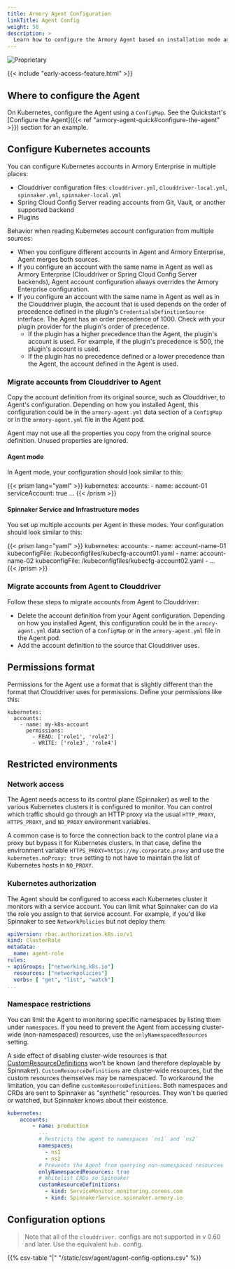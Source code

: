 ```yaml
---
title: Armory Agent Configuration
linkTitle: Agent Config
weight: 50
description: >
  Learn how to configure the Armory Agent based on installation mode and environment restrictions. This guide contains a detailed list of configuration options.
---
```

![Proprietary](/images/proprietary.svg)

{{< include "early-access-feature.html" >}}

## Where to configure the Agent

On Kubernetes, configure the Agent using a `ConfigMap`. See the Quickstart's [Configure the Agent]({{< ref "armory-agent-quick#configure-the-agent" >}}) section for an example.

## Configure Kubernetes accounts

You can configure Kubernetes accounts in Armory Enterprise in multiple places:

* Clouddriver configuration files: `clouddriver.yml`, c`louddriver-local.yml`, `spinnaker.yml`, `spinnaker-local.yml`
* Spring Cloud Config Server reading accounts from Git, Vault, or another supported backend
* Plugins

Behavior when reading Kubernetes account configuration from multiple sources:

* When you configure different accounts in Agent and Armory Enterprise, Agent merges both sources.
* If you configure an account with the same name in Agent as well as Armory Enterprise (Clouddriver or Spring Cloud Config Server backends), Agent account configuration always overrides the Armory Enterprise configuration.
* If you configure an account with the same name in Agent as well as in the Clouddriver plugin, the account that is used depends on the order of precedence defined in the plugin's `CredentialsDefinitionSource` interface. The Agent has an order precedence of 1000. Check with your plugin provider for the plugin's order of precedence.
  * If the plugin has a higher precedence than the Agent, the plugin's account is used. For example, if the plugin's precedence is 500, the plugin's account is used.
  * If the plugin has no precedence defined or a lower precedence than the Agent, the account defined in the Agent is used.

### Migrate accounts from Clouddriver to Agent

Copy the account definition from its original source, such as Clouddriver, to Agent's configuration. Depending on how you installed Agent, this configuration could be in the `armory-agent.yml` data section of a `ConfigMap` or in the `armory-agent.yml` file in the Agent pod.

Agent may not use all the properties you copy from the original source definition. Unused properties are ignored.

#### Agent mode

In Agent mode, your configuration should look similar to this:

{{< prism lang="yaml" >}}
kubernetes:
  accounts:
    - name: account-01
      serviceAccount: true
      ...
{{< /prism >}}

#### Spinnaker Service and Infrastructure modes

You set up multiple accounts per Agent in these modes. Your configuration should look similar to this:

{{< prism lang="yaml" >}}
kubernetes:
  accounts:
    - name: account-name-01
      kubeconfigFile: /kubeconfigfiles/kubecfg-account01.yaml
    - name: account-name-02
      kubeconfigFile: /kubeconfigfiles/kubecfg-account02.yaml
    - ...  
{{< /prism >}}

### Migrate accounts from Agent to Clouddriver

Follow these steps to migrate accounts from Agent to Clouddriver:

* Delete the account definition from your Agent configuration. Depending on how you installed Agent, this configuration could be in the `armory-agent.yml` data section of a `ConfigMap` or in the `armory-agent.yml` file in the Agent pod.
* Add the account definition to the source that Clouddriver uses.

## Permissions format

Permissions for the Agent use a format that is slightly different than the format that Clouddriver uses for permissions. Define your permissions like this:

```
kubernetes:
  accounts:
    - name: my-k8s-account
      permissions:
        - READ: ['role1', 'role2']
        - WRITE: ['role3', 'role4']
```


## Restricted environments

### Network access

The Agent needs access to its control plane (Spinnaker) as well to the various Kubernetes clusters it is configured to monitor. You can control which traffic should go through an HTTP proxy via the usual `HTTP_PROXY`, `HTTPS_PROXY`, and `NO_PROXY` environment variables.

A common case is to force the connection back to the control plane via a proxy but bypass it for Kubernetes clusters. In that case, define the environment variable `HTTPS_PROXY=https://my.corporate.proxy` and use the `kubernetes.noProxy: true` setting to not have to maintain the list of Kubernetes hosts in `NO_PROXY`.

### Kubernetes authorization

The Agent should be configured to access each Kubernetes cluster it monitors with a service account. You can limit what Spinnaker can do via the role you assign to that service account. For example, if you'd like Spinnaker to see `NetworkPolicies` but not deploy them:

```yaml
apiVersion: rbac.authorization.k8s.io/v1
kind: ClusterRole
metadata:
  name: agent-role
rules:
- apiGroups: ["networking.k8s.io"]
  resources: ["networkpolicies"]
  verbs: [ "get", "list", "watch"]
...
```

### Namespace restrictions

You can limit the Agent to monitoring specific namespaces by listing them under `namespaces`. If you need to prevent the Agent from accessing cluster-wide (non-namespaced) resources, use the `onlyNamespacedResources` setting.

A side effect of disabling cluster-wide resources is that [CustomResourceDefinitions](https://kubernetes.io/docs/tasks/extend-kubernetes/custom-resources/custom-resource-definitions/) won't be known (and therefore deployable by Spinnaker). `CustomResourceDefinitions` are cluster-wide resources, but the custom resources themselves may be namespaced. To workaround the limitation, you can define `customResourceDefinitions`. Both namespaces and CRDs are sent to Spinnaker as "synthetic" resources. They won't be queried or watched, but Spinnaker knows about their existence.

```yaml
kubernetes:
    accounts:
        - name: production
          ...
          # Restricts the agent to namespaces `ns1` and `ns2`
          namespaces:
            - ns1
            - ns2
          # Prevents the Agent from querying non-namespaced resources
          onlyNamespacedResources: true
          # Whitelist CRDs so Spinnaker
          customResourceDefinitions:
            - kind: ServiceMonitor.monitoring.coreos.com
            - kind: SpinnakerService.spinnaker.armory.io

```

## Configuration options

> Note that all of the `clouddriver.` configs are not supported in v 0.60 and later. Use the equivalent `hub.` config.

{{% csv-table "|" "/static/csv/agent/agent-config-options.csv" %}}
